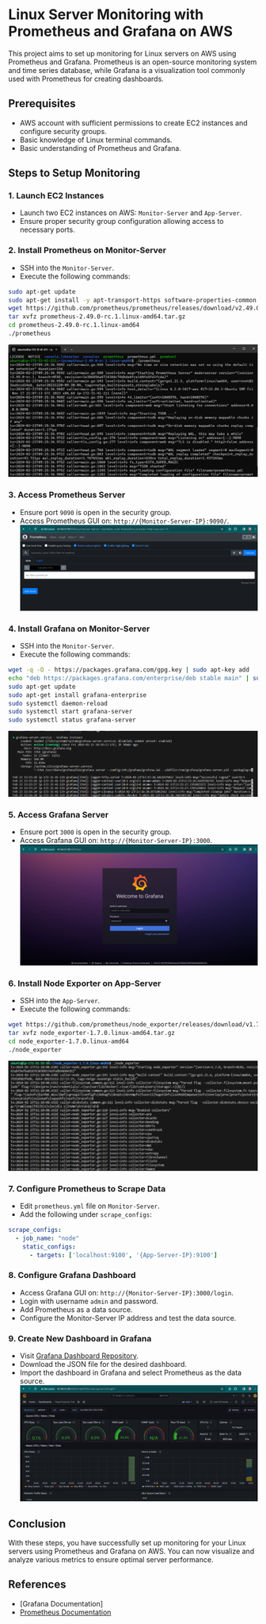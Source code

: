 # Linux Server Monitoring with Prometheus and Grafana on AWS

This project aims to set up monitoring for Linux servers on AWS using Prometheus and Grafana. Prometheus is an open-source monitoring system and time series database, while Grafana is a visualization tool commonly used with Prometheus for creating dashboards.

## Prerequisites
- AWS account with sufficient permissions to create EC2 instances and configure security groups.
- Basic knowledge of Linux terminal commands.
- Basic understanding of Prometheus and Grafana.

## Steps to Setup Monitoring

### 1. Launch EC2 Instances
- Launch two EC2 instances on AWS: `Monitor-Server` and `App-Server`.
- Ensure proper security group configuration allowing access to necessary ports.

### 2. Install Prometheus on Monitor-Server
- SSH into the `Monitor-Server`.
- Execute the following commands:

```bash
sudo apt-get update
sudo apt-get install -y apt-transport-https software-properties-common wget
wget https://github.com/prometheus/prometheus/releases/download/v2.49.0-rc.1/prometheus-2.49.0-rc.1.linux-amd64.tar.gz
tar xvfz prometheus-2.49.0-rc.1.linux-amd64.tar.gz
cd prometheus-2.49.0-rc.1.linux-amd64
./prometheus
```
![alt text](<images/starting prometheus server.png>)

### 3. Access Prometheus Server
- Ensure port `9090` is open in the security group.
- Access Prometheus GUI on: `http://{Monitor-Server-IP}:9090/`.
![alt text](images/Prometheus-UI.png)

### 4. Install Grafana on Monitor-Server
- SSH into the `Monitor-Server`.
- Execute the following commands:

```bash
wget -q -O - https://packages.grafana.com/gpg.key | sudo apt-key add
echo "deb https://packages.grafana.com/enterprise/deb stable main" | sudo tee -a /etc/apt/sources.list.d/grafana.list
sudo apt-get update
sudo apt-get install grafana-enterprise
sudo systemctl daemon-reload
sudo systemctl start grafana-server
sudo systemctl status grafana-server
```
![alt text](images/grafana-status.png)
### 5. Access Grafana Server
- Ensure port `3000` is open in the security group.
- Access Grafana GUI on: `http://{Monitor-Server-IP}:3000`.
  ![alt text](images/Grafana-login.png)

### 6. Install Node Exporter on App-Server
- SSH into the `App-Server`.
- Execute the following commands:

```bash
wget https://github.com/prometheus/node_exporter/releases/download/v1.7.0/node_exporter-1.7.0.linux-amd64.tar.gz
tar xvfz node_exporter-1.7.0.linux-amd64.tar.gz
cd node_exporter-1.7.0.linux-amd64
./node_exporter
```
![alt text](images/node-exporter-run.png)

### 7. Configure Prometheus to Scrape Data
- Edit `prometheus.yml` file on `Monitor-Server`.
- Add the following under `scrape_configs`:

```yaml
scrape_configs:
  - job_name: "node"
    static_configs:
      - targets: ['localhost:9100', '{App-Server-IP}:9100']
```

### 8. Configure Grafana Dashboard
- Access Grafana GUI on: `http://{Monitor-Server-IP}:3000/login`.
- Login with username `admin` and password.
- Add Prometheus as a data source.
- Configure the Monitor-Server IP address and test the data source.

### 9. Create New Dashboard in Grafana
- Visit [Grafana Dashboard Repository](https://grafana.com/grafana/dashboards/).
- Download the JSON file for the desired dashboard.
- Import the dashboard in Grafana and select Prometheus as the data source.
![alt text](images/configured-dashboard.png)  

## Conclusion
With these steps, you have successfully set up monitoring for your Linux servers using Prometheus and Grafana on AWS. You can now visualize and analyze various metrics to ensure optimal server performance.

## References
- [Grafana Documentation]
- [Prometheus Documentation](https://github.com/prometheus/prometheus)